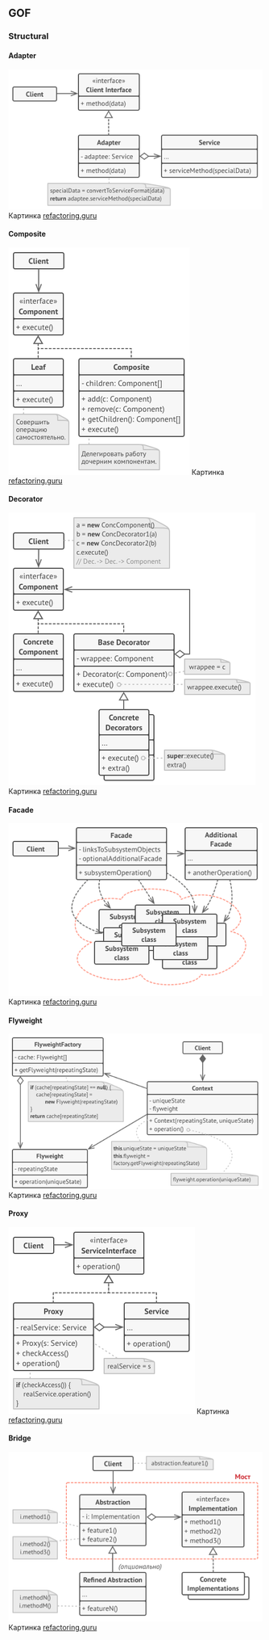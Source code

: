 ## GOF
### Structural

#### Adapter

![Adapter](../../../../../static/structural/adapterUml.png)
Картинка [refactoring.guru](https://refactoring.guru/ru/design-patterns/adapter)

#### Composite

![Composite](../../../../../static/structural/compositeUml.png)
Картинка [refactoring.guru](https://refactoring.guru/ru/design-patterns/composite)

#### Decorator

![Decorator](../../../../../static/structural/decoratorUml.png)
Картинка [refactoring.guru](https://refactoring.guru/ru/design-patterns/decorator)

#### Facade

![Facade](../../../../../static/structural/facadeUml.png)
Картинка [refactoring.guru](https://refactoring.guru/ru/design-patterns/facade)

#### Flyweight

![Flyweight](../../../../../static/structural/flyweightUml.png)
Картинка [refactoring.guru](https://refactoring.guru/ru/design-patterns/flyweight)

#### Proxy

![Proxy](../../../../../static/structural/proxyUml.png)
Картинка [refactoring.guru](https://refactoring.guru/ru/design-patterns/proxy)

#### Bridge

![Bridge](../../../../../static/structural/bridgeUml.png)
Картинка [refactoring.guru](https://refactoring.guru/ru/design-patterns/bridge)
